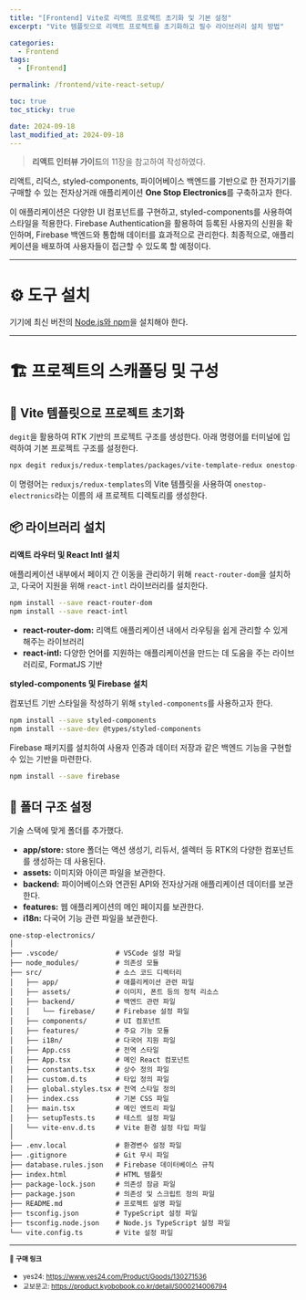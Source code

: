 ```yaml
---
title: "[Frontend] Vite로 리액트 프로젝트 초기화 및 기본 설정"
excerpt: "Vite 템플릿으로 리액트 프로젝트를 초기화하고 필수 라이브러리 설치 방법"

categories:
  - Frontend
tags:
  - [Frontend]

permalink: /frontend/vite-react-setup/

toc: true
toc_sticky: true

date: 2024-09-18
last_modified_at: 2024-09-18
---
```


> **리액트 인터뷰 가이드**의 11장을 참고하여 작성하였다.

리액트, 리덕스, styled-components, 파이어베이스 백엔드를 기반으로 한 전자기기를 구매할 수 있는 전자상거래 애플리케이션 **One Stop Electronics**를 구축하고자 한다.

이 애플리케이션은 다양한 UI 컴포넌트를 구현하고, styled-components를 사용하여 스타일을 적용한다. Firebase Authentication을 활용하여 등록된 사용자의 신원을 확인하며, Firebase 백엔드와 통합해 데이터를 효과적으로 관리한다. 최종적으로, 애플리케이션을 배포하여 사용자들이 접근할 수 있도록 할 예정이다.

---

# ⚙️ 도구 설치

기기에 최신 버전의 [Node.js와 npm](https://nodejs.org/en)을 설치해야 한다.

---

# 🏗 프로젝트의 스캐폴딩 및 구성

## 🚀 Vite 템플릿으로 프로젝트 초기화

`degit`을 활용하여 RTK 기반의 프로젝트 구조를 생성한다. 아래 명령어를 터미널에 입력하여 기본 프로젝트 구조를 설정한다.

```bash
npx degit reduxjs/redux-templates/packages/vite-template-redux onestop-electronics
```

이 명령어는 `reduxjs/redux-templates`의 Vite 템플릿을 사용하여 `onestop-electronics`라는 이름의 새 프로젝트 디렉토리를 생성한다.

## 📦 라이브러리 설치

**리액트 라우터 및 React Intl 설치**

애플리케이션 내부에서 페이지 간 이동을 관리하기 위해 `react-router-dom`을 설치하고, 다국어 지원을 위해 `react-intl` 라이브러리를 설치한다.

```bash
npm install --save react-router-dom
npm install --save react-intl
```

- **react-router-dom:** 리액트 애플리케이션 내에서 라우팅을 쉽게 관리할 수 있게 해주는 라이브러리
- **react-intl:** 다양한 언어를 지원하는 애플리케이션을 만드는 데 도움을 주는 라이브러리로, FormatJS 기반

**styled-components 및 Firebase 설치**

컴포넌트 기반 스타일을 작성하기 위해 `styled-components`를 사용하고자 한다.

```bash
npm install --save styled-components
npm install --save-dev @types/styled-components
```

Firebase 패키지를 설치하여 사용자 인증과 데이터 저장과 같은 백엔드 기능을 구현할 수 있는 기반을 마련한다.

```bash
npm install --save firebase
```

## 📂 폴더 구조 설정

기술 스택에 맞게 폴더를 추가했다.

- **app/store:** store 폴더는 액션 생성기, 리듀서, 셀렉터 등 RTK의 다양한 컴포넌트를 생성하는 데 사용된다.
- **assets:** 이미지와 아이콘 파일을 보관한다.
- **backend:** 파이어베이스와 연관된 API와 전자상거래 애플리케이션 데이터를 보관한다.
- **features:** 웹 애플리케이션의 메인 페이지를 보관한다.
- **i18n:** 다국어 기능 관련 파일을 보관한다.

```text
one-stop-electronics/
│
├── .vscode/              # VSCode 설정 파일
├── node_modules/         # 의존성 모듈
├── src/                  # 소스 코드 디렉터리
│   ├── app/              # 애플리케이션 관련 파일
│   ├── assets/           # 이미지, 폰트 등의 정적 리소스
│   ├── backend/          # 백엔드 관련 파일
│   │   └── firebase/     # Firebase 설정 파일
│   ├── components/       # UI 컴포넌트
│   ├── features/         # 주요 기능 모듈
│   ├── i18n/             # 다국어 지원 파일
│   ├── App.css           # 전역 스타일
│   ├── App.tsx           # 메인 React 컴포넌트
│   ├── constants.tsx     # 상수 정의 파일
│   ├── custom.d.ts       # 타입 정의 파일
│   ├── global.styles.tsx # 전역 스타일 정의
│   ├── index.css         # 기본 CSS 파일
│   ├── main.tsx          # 메인 엔트리 파일
│   ├── setupTests.ts     # 테스트 설정 파일
│   └── vite-env.d.ts     # Vite 환경 설정 타입 파일
│
├── .env.local            # 환경변수 설정 파일
├── .gitignore            # Git 무시 파일
├── database.rules.json   # Firebase 데이터베이스 규칙
├── index.html            # HTML 템플릿
├── package-lock.json     # 의존성 잠금 파일
├── package.json          # 의존성 및 스크립트 정의 파일
├── README.md             # 프로젝트 설명 파일
├── tsconfig.json         # TypeScript 설정 파일
├── tsconfig.node.json    # Node.js TypeScript 설정 파일
└── vite.config.ts        # Vite 설정 파일
```

---

<small>🔗 **구매 링크**</small>

- <small>yes24: <a href="https://www.yes24.com/Product/Goods/130271536">https://www.yes24.com/Product/Goods/130271536</a></small>
- <small>교보문고: <a href="https://product.kyobobook.co.kr/detail/S000214006794">https://product.kyobobook.co.kr/detail/S000214006794</a></small>
